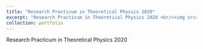 ```yaml
---
title: "Research Practicum in Theoretical Physics 2020"
excerpt: "Research Practicum in Theoretical Physics 2020 <br/><img src='/images/Timoshuk_certificate_eng.png'>"
collection: portfolio
---
```


Research Practicum in Theoretical Physics 2020